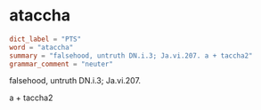 # ataccha

``` toml
dict_label = "PTS"
word = "ataccha"
summary = "falsehood, untruth DN.i.3; Ja.vi.207. a + taccha2"
grammar_comment = "neuter"
```

falsehood, untruth DN.i.3; Ja.vi.207.

a \+ taccha2


